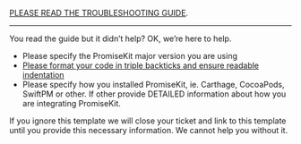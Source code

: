 [PLEASE READ THE TROUBLESHOOTING GUIDE](https://github.com/mxcl/PromiseKit/blob/master/Documentation/Troubleshooting.md).

---

You read the guide but it didn’t help? OK, we’re here to help.

* Please specify the PromiseKit major version you are using
* [Please format your code in triple backticks and ensure readable indentation](https://help.github.com/articles/creating-and-highlighting-code-blocks/)
* Please specify how you installed PromiseKit, ie. Carthage, CocoaPods, SwiftPM or other. If other provide DETAILED information about how you are integrating PromiseKit.

If you ignore this template we will close your ticket and link to this template until you provide this necessary information. We cannot help you without it.
